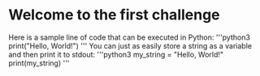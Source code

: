 # Welcome to the first challenge

Here is a sample line of code that can be executed in Python: 
'''python3
print("Hello, World!")
'''
You can just as easily store a string as a variable and then print it to stdout: 
'''python3
my_string = "Hello, World!"
print(my_string)
'''